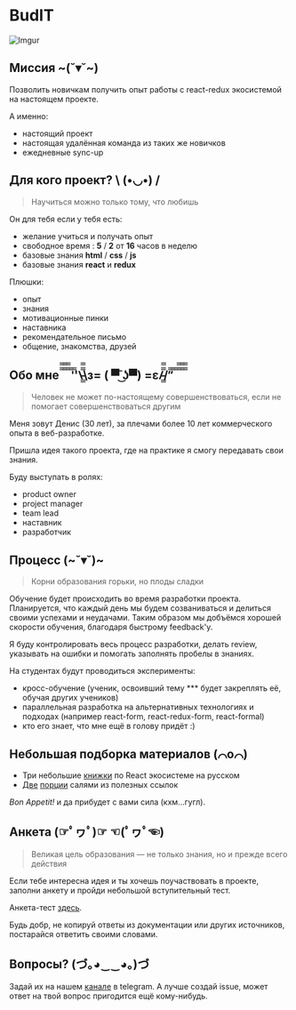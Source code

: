 # BudIT

![Imgur](http://i.imgur.com/0ZC0QSZ.jpg)

## Миссия ~(˘▾˘~)

Позволить новичкам получить опыт работы с react-redux экосистемой на настоящем проекте.

 А именно:
- настоящий проект
- настоящая удалённая команда из таких же новичков
- ежедневные sync-up

## Для кого проект? \ (•◡•) /

> Научиться можно только тому, что любишь

Он для тебя если у тебя есть:
- желание учиться и получать опыт
- свободное время :  **5** / **2** от **16** часов в неделю
- базовые знания **html** / **css** / **js**
- базовые знания **react** и **redux**

Плюшки:
- опыт
- знания
- мотивационные пинки
- наставника
- рекомендательное письмо
- общение, знакомства, друзей

## Обо мне   ̿̿ ̿̿ ̿̿ ̿'̿'\̵͇̿̿\з= ( ▀ ͜͞ʖ▀) =ε/̵͇̿̿/’̿’̿ ̿ ̿̿ ̿̿ ̿̿

> Человек не может по-настоящему совершенствоваться, если не помогает совершенствоваться другим

Меня зовут Денис (30 лет), за плечами более 10 лет коммерческого опыта в веб-разработке.

Пришла идея такого проекта, где на практике я смогу передавать свои знания.

Буду выступать в ролях:
- product owner
- project manager
- team lead
- наставник
- разработчик

## Процесс (~˘▾˘)~  

> Корни образования горьки, но плоды сладки

Обучение будет происходить во время разработки проекта. Планируется, что каждый день мы будем созваниваться и делиться своими успехами и неудачами. Таким образом мы добъёмся хорошей скорости обучения, благодаря быстрому feedback'у.

Я буду контролировать весь процесс разработки, делать review, указывать на ошибки и помогать заполнять пробелы в знаниях.

На студентах будут проводиться эксперименты:
- кросс-обучение (ученик, освоивший тему *** будет закреплять её, обучая других учеников)
- параллельная разработка на альтернативных технологиях и подходах (например react-form, react-redux-form, react-formal)
- кто его знает, что мне ещё в голову придёт :)

## Небольшая подборка материалов (⌒o⌒)

+ Три небольшие [книжки](https://www.gitbook.com/@maxfarseer) по React экосистеме на русском
+ [Две](https://github.com/ericdouglas/react-roadmap) [порции](https://github.com/timarney/react-faq) салями из полезных ссылок

*Bon Appetit!* и да прибудет с вами сила (кхм...гугл).

## Анкета (☞ﾟヮﾟ)☞ ☜(ﾟヮﾟ☜)

> Великая цель образования —  не только знания, но и прежде всего действия


Если тебе интересна идея и ты хочешь поучаствовать в проекте, заполни анкету и пройди небольшой вступительный тест.

Анкета-тест [здесь](https://goo.gl/forms/c3r3e6lCAPR2ZMUY2).

Будь добр, не копируй ответы из документации или других источников, постарайся ответить своими словами.

## Вопросы? (づ｡◕‿‿◕｡)づ

Задай их на нашем [канале](https://telegram.me/joinchat/C95vNAfw7UQlJ9OctxPhHg) в telegram. А лучше создай issue, может ответ на твой вопрос пригодится ещё кому-нибудь.
